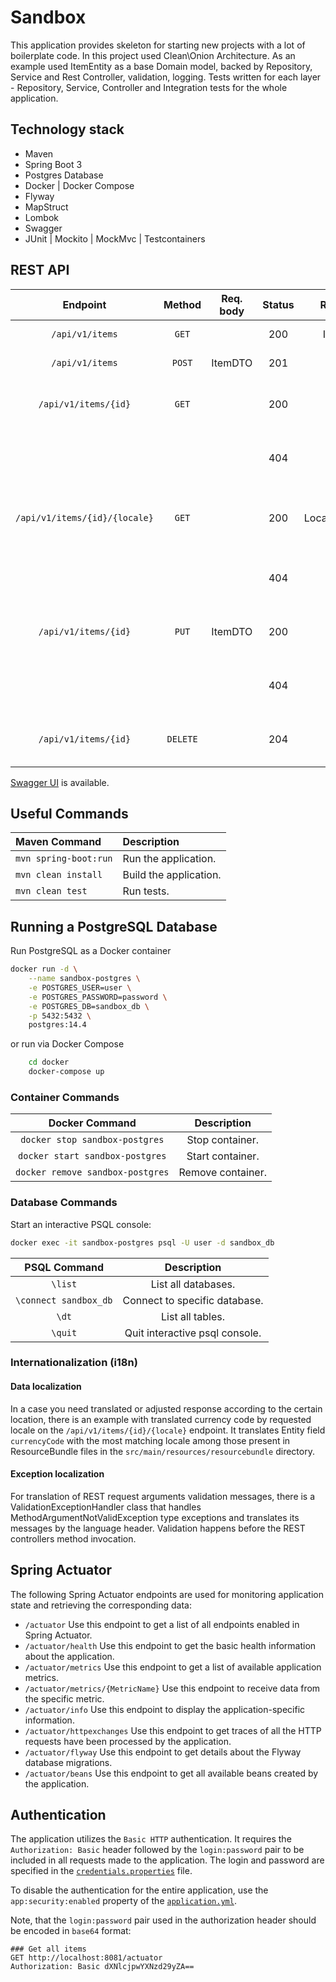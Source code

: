 # Sandbox 

This application provides skeleton for starting new projects with a lot of boilerplate code.
In this project used Clean\Onion Architecture. As an example used ItemEntity as a base Domain model, 
backed by Repository, Service and Rest Controller, validation, logging. 
Tests written for each layer - Repository, Service, Controller and Integration tests for the whole application.

## Technology stack
* Maven
* Spring Boot 3
* Postgres Database
* Docker | Docker Compose
* Flyway
* MapStruct
* Lombok
* Swagger
* JUnit | Mockito | MockMvc | Testcontainers


## REST API

|           Endpoint	           | Method   | Req. body | Status |    Resp. body    | Description    		   	                                |
|:-----------------------------:|:--------:|:---------:|:------:|:----------------:|:-----------------------------------------------------|
|        `/api/v1/items`        | `GET`    |           |  200   |    ItemDTO[]     | Get all the items                                    |
|        `/api/v1/items`        | `POST`   |  ItemDTO  |  201   |     ItemDTO      | Add a new item                                       |
|     `/api/v1/items/{id}`      | `GET`    |           |  200   |     ItemDTO      | Get the item with the given ID.                      |
|                               |          |           |  404   |     ErrorDTO     | No item with the given ID exists.                    |
| `/api/v1/items/{id}/{locale}` | `GET`    |           |  200   | LocalizedItemDTO | Get the localized item with the given ID and Locale. |
|                               |          |           |  404   |     ErrorDTO     | No item with the given ID exists.                    |
|     `/api/v1/items/{id}`      | `PUT`    |  ItemDTO  |  200   |     ItemDTO      | Update the item with the given ID.                   |
|                               |          |           |  404   |     ErrorDTO     | No item with the given ID exists.                    |
|     `/api/v1/items/{id}`      | `DELETE` |           |  204   |                  | Delete the item with the given ID.                   |

[Swagger UI](http://localhost:8080/swagger-ui/index.html) is available.

## Useful Commands

| Maven Command	             | Description                                   |
|:---------------------------|:----------------------------------------------|
| `mvn spring-boot:run`      | Run the application.                          |
| `mvn clean install`        | Build the application.                        |
| `mvn clean test`           | Run tests.                                    |


## Running a PostgreSQL Database

Run PostgreSQL as a Docker container

```bash
docker run -d \
    --name sandbox-postgres \
    -e POSTGRES_USER=user \
    -e POSTGRES_PASSWORD=password \
    -e POSTGRES_DB=sandbox_db \
    -p 5432:5432 \
    postgres:14.4
```

or run via Docker Compose
```bash  
    cd docker
    docker-compose up
```

### Container Commands

| Docker Command	              | Description       |
|:-------------------------------:|:-----------------:|
| `docker stop sandbox-postgres`   | Stop container.   |
| `docker start sandbox-postgres`  | Start container.  |
| `docker remove sandbox-postgres` | Remove container. |

### Database Commands

Start an interactive PSQL console:

```bash
docker exec -it sandbox-postgres psql -U user -d sandbox_db
```

|     PSQL Command	     | Description                    |
|:---------------------:|:------------------------------:|
|        `\list`        | List all databases.            |
| `\connect sandbox_db` | Connect to specific database.  |
|         `\dt`         | List all tables.               |
|        `\quit`        | Quit interactive psql console. |

### Internationalization (i18n)

#### Data localization 
In a case you need translated or adjusted response according to the certain location, there is an example with translated currency 
code by requested locale on the `/api/v1/items/{id}/{locale}` endpoint. It translates Entity field `currencyCode` with the most 
matching locale among those present in ResourceBundle files in the `src/main/resources/resourcebundle` directory.

#### Exception localization
For translation of REST request arguments validation messages, there is a ValidationExceptionHandler class that handles  
MethodArgumentNotValidException type exceptions and translates its messages by the language header.
Validation happens before the REST controllers method invocation.

## Spring Actuator

The following Spring Actuator endpoints are used for monitoring application state and retrieving the corresponding data:

 - `/actuator` Use this endpoint to get a list of all endpoints enabled in Spring Actuator.
 - `/actuator/health` Use this endpoint to get the basic health information about the application.
 - `/actuator/metrics` Use this endpoint to get a list of available application metrics.
 - `/actuator/metrics/{MetricName}` Use this endpoint to receive data from the specific metric.
 - `/actuator/info` Use this endpoint to display the application-specific information.
 - `/actuator/httpexchanges` Use this endpoint to get traces of all the HTTP requests have been processed by the application.
 - `/actuator/flyway` Use this endpoint to get details about the Flyway database migrations.
 - `/actuator/beans` Use this endpoint to get all available beans created by the application.

## Authentication

The application utilizes the `Basic HTTP` authentication. It requires the `Authorization: Basic` header followed by the
`login:password` pair to be included in all requests made to the application. 
The login and password are specified in the [`credentials.properties`](src/main/resources/credentials.properties) file. 

To disable the authentication for the entire application, use the `app:security:enabled` property of the 
[`application.yml`](src/main/resources/application.yml).

Note, that the `login:password` pair used in the authorization header should be encoded in `base64` format:

```http request
### Get all items
GET http://localhost:8081/actuator
Authorization: Basic dXNlcjpwYXNzd29yZA==
```